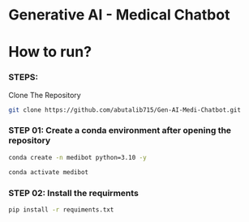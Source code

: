# Generative AI - Medical Chatbot

# How to run?
### STEPS: 

Clone The Repository

```bash
git clone https://github.com/abutalib715/Gen-AI-Medi-Chatbot.git
```

### STEP 01: Create a conda environment after opening the repository

```bash
conda create -n medibot python=3.10 -y
```

```bash
conda activate medibot
```

### STEP 02:  Install the requirments

```bash
pip install -r requiments.txt
```
